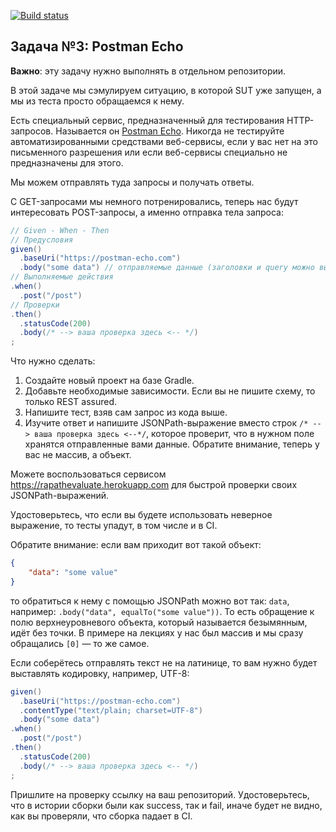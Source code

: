 [![Build status](https://ci.appveyor.com/api/projects/status/06er6bhlpy8rrvrd?svg=true)](https://ci.appveyor.com/project/komshuk/rest)

## Задача №3: Postman Echo

**Важно**: эту задачу нужно выполнять в отдельном репозитории.

В этой задаче мы сэмулируем ситуацию, в которой SUT уже запущен, а мы из теста просто обращаемся к нему.

Есть специальный сервис, предназначенный для тестирования HTTP-запросов. Называется он [Postman Echo](https://docs.postman-echo.com). Никогда не тестируйте автоматизированными средствами веб-сервисы, если у вас нет на это письменного разрешения или если веб-сервисы специально не предназначены для этого.

Мы можем отправлять туда запросы и получать ответы.

С GET-запросами мы немного потренировались, теперь нас будут интересовать POST-запросы, а именно отправка тела запроса:

```java
// Given - When - Then
// Предусловия
given()
  .baseUri("https://postman-echo.com")
  .body("some data") // отправляемые данные (заголовки и query можно выставлять аналогично)
// Выполняемые действия
.when()
  .post("/post")
// Проверки
.then()
  .statusCode(200)
  .body(/* --> ваша проверка здесь <-- */)
;
```

Что нужно сделать:
1. Создайте новый проект на базе Gradle.
2. Добавьте необходимые зависимости. Если вы не пишите схему, то только REST assured.
3. Напишите тест, взяв сам запрос из кода выше.
4. Изучите ответ и напишите JSONPath-выражение вместо строк `/* --> ваша проверка здесь <--*/`, которое проверит, что в нужном поле хранятся отправленные вами данные. Обратите внимание, теперь у вас не массив, а объект.

Можете воспользоваться сервисом https://rapathevaluate.herokuapp.com для быстрой проверки своих JSONPath-выражений.

Удостоверьтесь, что если вы будете использовать неверное выражение, то тесты упадут, в том числе и в CI.

Обратите внимание: если вам приходит вот такой объект:
```json
{
    "data": "some value"
}
```

то обратиться к нему с помощью JSONPath можно вот так: `data`, например: `.body("data", equalTo("some value"))`. То есть обращение к полю верхнеуровневого объекта, который называется безымянным, идёт без точки. В примере на лекциях у нас был массив и мы сразу обращались `[0]` — то же самое.

Если соберётесь отправлять текст не на латинице, то вам нужно будет выставлять кодировку, например, UTF-8:
```java
given()
  .baseUri("https://postman-echo.com")
  .contentType("text/plain; charset=UTF-8")
  .body("some data")
.when()
  .post("/post")
.then()
  .statusCode(200)
  .body(/* --> ваша проверка здесь <-- */)
;
```

Пришлите на проверку ссылку на ваш репозиторий. Удостоверьтесь, что в истории сборки были как success, так и fail, иначе будет не видно, как вы проверяли, что сборка падает в CI.
